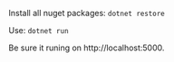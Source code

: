 Install all nuget packages: `dotnet restore`

Use: `dotnet run`

Be sure it runing on  http://localhost:5000.
